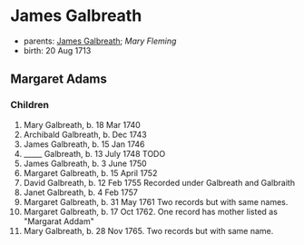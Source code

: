 # James Galbreath

- parents: [James Galbreath](galbreath-james-1672.md); *Mary Fleming*
- birth: 20 Aug 1713

## Margaret Adams

### Children

1. Mary Galbreath, b. 18 Mar 1740
2. Archibald Galbreath, b. Dec 1743
3. James Galbreath, b. 15 Jan 1746
4. _____ Galbreath, b. 13 July 1748  TODO
5. James Galbreath, b. 3 June 1750
6. Margaret Galbreath, b. 15 April 1752
7. David Galbreath, b. 12 Feb 1755  Recorded under Galbreath and Galbraith
8. Janet Galbreath, b. 4 Feb 1757
9. Margaret Galbreath, b. 31 May 1761  Two records but with same names.
10. Margaret Galbreath, b. 17 Oct 1762. One record has mother listed as "Margarat Addam"
11. Mary Galbreath, b. 28 Nov 1765. Two records but with same name.

